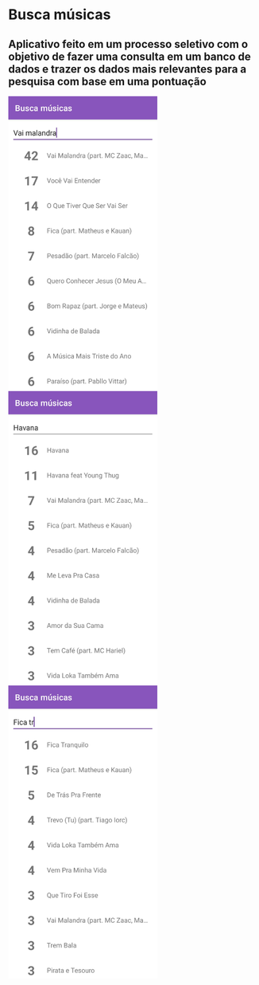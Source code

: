 # Busca músicas

## Aplicativo feito em um processo seletivo com o objetivo de fazer uma consulta em um banco de dados e trazer os dados mais relevantes para a pesquisa com base em uma pontuação

<img src="https://github.com/Montfel/busca-musica/blob/main/images/foto1.jpg" alt="screenshot" width="300"/> <img src="https://github.com/Montfel/busca-musica/blob/main/images/foto2.jpg" alt="dark_screenshot" width="300"/> <img src="https://github.com/Montfel/busca-musica/blob/main/images/foto3.jpg" alt="dark_screenshot" width="300"/>
